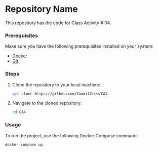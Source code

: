 # Repository Name

This repository has the code for Class Activity # 04.

### Prerequisites

Make sure you have the following prerequisites installed on your system:

- [Docker](https://www.docker.com/get-started)
- [Git](https://git-scm.com/)

### Steps

1. Clone the repository to your local machine:

    ```bash
    git clone https://github.com/CommitCrew/CA4
    ```

2. Navigate to the cloned repository:

    ```bash
    cd CA4
    ```

### Usage

To run the project, use the following Docker Compose command:

```bash
docker-compose up
